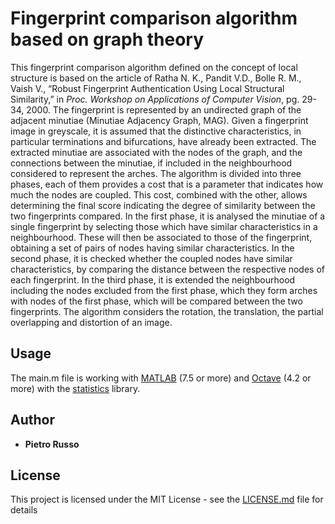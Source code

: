 # Fingerprint comparison algorithm based on graph theory

This fingerprint comparison algorithm defined on the concept of local structure is based on the article of Ratha N. K., Pandit V.D., Bolle R. M., Vaish V., “Robust Fingerprint Authentication Using Local Structural Similarity,” in *Proc. Workshop on Applications of Computer Vision*, pg. 29-34, 2000.
The fingerprint is represented by an undirected graph of the adjacent minutiae (Minutiae Adjacency Graph, MAG).
Given a fingerprint image in greyscale, it is assumed that the distinctive characteristics, in particular terminations and bifurcations, have already been extracted. The extracted minutiae are associated with the nodes of the graph, and the connections between the minutiae, if included in the neighbourhood considered to represent the arches.
The algorithm is divided into three phases, each of them provides a cost that is a parameter that indicates how much the nodes are coupled. This cost, combined with the other, allows determining the final score indicating the degree of similarity between the two fingerprints compared.
In the first phase, it is analysed the minutiae of a single fingerprint by selecting those which have similar characteristics in a neighbourhood. These will then be associated to those of the fingerprint, obtaining a set of pairs of nodes having similar characteristics.
In the second phase, it is checked whether the coupled nodes have similar characteristics, by comparing the distance between the respective nodes of each fingerprint.
In the third phase, it is extended the neighbourhood including the nodes excluded from the first phase, which they form arches with nodes of the first phase, which will be compared between the two fingerprints.
The algorithm considers the rotation, the translation, the partial overlapping and distortion of an image.

## Usage

The main.m file is working with [MATLAB](https://www.mathworks.com/products/matlab.html) (7.5 or more) and [Octave](https://www.gnu.org/software/octave/) (4.2 or more) with the [statistics](https://octave.sourceforge.io/) library.

## Author

* **Pietro Russo**

## License

This project is licensed under the MIT License - see the [LICENSE.md](LICENSE.md) file for details
